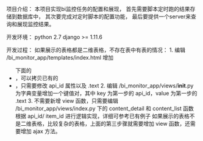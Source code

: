 项目介绍：
    本项目实现bi监控任务的配置和展现，
    首先需要脚本定时跑的结果存储到数据库中，
    其次要完成对定时脚本的配置功能，
    最后要提供一个server来查询和展现监控结果。

开发环境：
    python    2.7
    django >= 1.11.6

开发过程：
    如果展示的表格都是二维表格，不存在表中有表的情况：
        1. 编辑 /bi_monitor_app/templates/index.html
            增加 <body><div><div><ul>下面的<li>，可以拷贝已有的<li>，只需要修改 api_id 属性以及 <a>.text
        2. 编辑 /bi_monitor_app/views/__init__.py
            为字典变量增加一个键值对，其中 key 为第一步的 api_id，value 为第一步的 <a>.text
        3. 不需要新增 view 函数，只需要编辑 /bi_monitor_app/views/index.py 下的 content_detail 和 content_list 函数
            根据 api_id/ item_id 进行逻辑实现，详细可参考已有例子
    如果展示的表格不是二维表格，比较复杂的表格，上面的第三步骤就需要增加 view 函数，还需要增加 ajax 方法。
